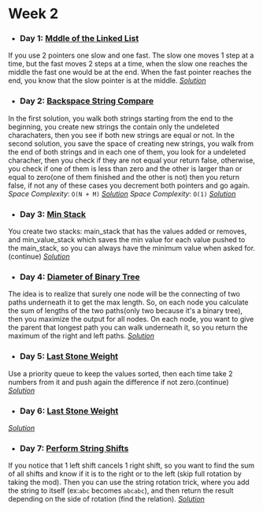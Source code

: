 # Week 2

* ### Day 1: [Mddle of the Linked List](https://leetcode.com/explore/challenge/card/30-day-leetcoding-challenge/529/week-2/3290/)
If you use 2 pointers one slow and one fast. The slow one moves 1 step at a time, but the fast moves 2 steps at a time, when the slow one reaches the middle the fast one would be at the end. When the fast pointer reaches the end, you know that the slow pointer is at the middle.
[*Solution*](middle_of_the_linked_list.c++)

* ### Day 2: [Backspace String Compare](https://leetcode.com/explore/challenge/card/30-day-leetcoding-challenge/529/week-2/3291/)
In the first solution, you walk both strings starting from the end to the beginning, you create new strings the contain only the undeleted charachaters, then you see if both new strings are equal or not.
In the second solution, you save the space of creating new strings, you walk from the end of both strings and in each one of them, you look for a undeleted characher, then you check if they are not equal your return false, otherwise, you check if one of them is less than zero and the other is larger than or equal to zero(one of them finished and the other is not) then you return false, if not any of these cases you decrement both pointers and go again.
*Space Complexity*: `O(N + M)`
[*Solution*](middle_of_the_linked_list_1.c++)
*Space Complexity*: `O(1)`
[*Solution*](middle_of_the_linked_list_2.c++)

* ### Day 3: [Min Stack](https://leetcode.com/explore/challenge/card/30-day-leetcoding-challenge/529/week-2/3292/)
You create two stacks: main_stack that has the values added or removes, and min_value_stack which saves the min value for each value pushed to the main_stack, so you can always have the minimum value when asked for.(continue)
[*Solution*](min_stack.c++)

* ### Day 4: [Diameter of Binary Tree](https://leetcode.com/explore/challenge/card/30-day-leetcoding-challenge/529/week-2/3293/)
The idea is to realize that surely one node will be the connecting of two paths underneath it to get the max length. So, on each node you calculate the sum of lengths of the two paths(only two because it's a binary tree), then you maximize the output for all nodes. On each node, you want to give the parent that longest path you can walk underneath it, so you return the maximum of the right and left paths.
[*Solution*](diameter_of_binary_tree.c++)

* ### Day 5: [Last Stone Weight](https://leetcode.com/explore/challenge/card/30-day-leetcoding-challenge/529/week-2/3297/)
Use a priority queue to keep the values sorted, then each time take 2 numbers from it and push again the difference if not zero.(continue)
[*Solution*](last_stone_weight.c++)

* ### Day 6: [Last Stone Weight](https://leetcode.com/explore/challenge/card/30-day-leetcoding-challenge/529/week-2/3297/)

[*Solution*]()

* ### Day 7: [Perform String Shifts](https://leetcode.com/explore/challenge/card/30-day-leetcoding-challenge/529/week-2/3299/)
If you notice that 1 left shift cancels 1 right shift, so you want to find the sum of all shifts and know if it is to the right or to the left (skip full rotation by taking the mod). Then you can use the string rotation trick, where you add the string to itself (ex:`abc` becomes `abcabc`), and then return the result depending on the side of rotation (find the relation).
[*Solution*](perform_string_shifts.c++)
